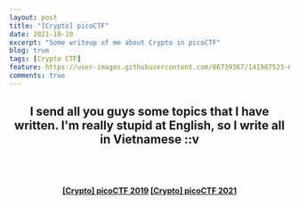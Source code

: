 ```yaml
---
layout: post
title: "[Crypto] picoCTF"
date: 2021-10-10
excerpt: "Some writeup of me about Crypto in picoCTF"
blog: true
tags: [Crypto CTF]
feature: https://user-images.githubusercontent.com/86739367/141987523-68a87eae-f4b0-4c0e-b40d-5c5415491fe9.png
comments: true
---
```


<h2 align="center">
  I send all you guys some topics that I have written. I'm really stupid at English, so I write all in Vietnamese ::v
</h2> 
<br><br>
<div align="center">
  <h4>
    <a href="https://hieuhdh.github.io/deuteri/Crypto-PicoCTF-2019/" class="btn btn-success">[Crypto] picoCTF 2019</a> 
    <a href="https://hieuhdh.github.io/deuteri/Crypto-PicoCTF-2021/" class="btn btn-success">[Crypto] picoCTF 2021</a>
  </h4>
</div>
